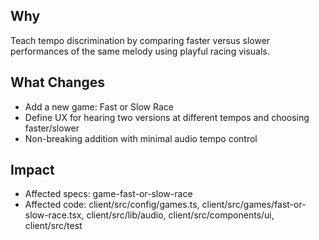 ## Why
Teach tempo discrimination by comparing faster versus slower performances of the same melody using playful racing visuals.

## What Changes
- Add a new game: Fast or Slow Race
- Define UX for hearing two versions at different tempos and choosing faster/slower
- Non-breaking addition with minimal audio tempo control

## Impact
- Affected specs: game-fast-or-slow-race
- Affected code: client/src/config/games.ts, client/src/games/fast-or-slow-race.tsx, client/src/lib/audio, client/src/components/ui, client/src/test

